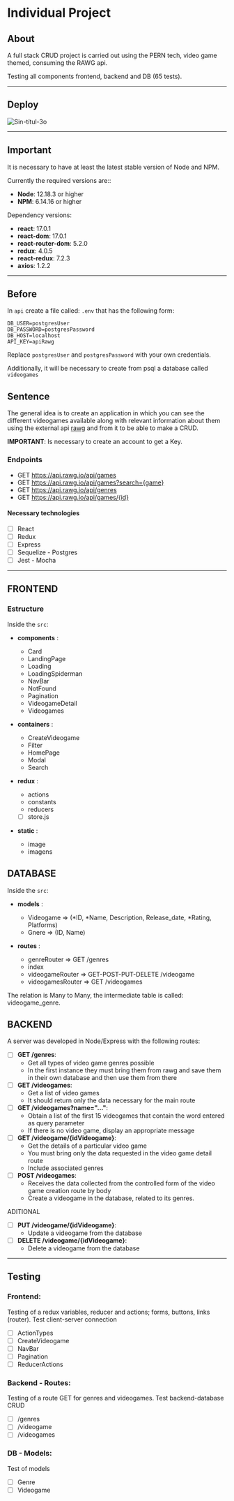 # Individual Project

## About

A full stack CRUD project is carried out using the PERN tech, video game themed, consuming the RAWG api.

Testing all components frontend, backend and DB
(65 tests).

---

## Deploy

![Sin-títul-3o](https://user-images.githubusercontent.com/69781012/215948258-60ff165c-b3e9-4c93-b481-c720140779ee.gif)

---

## Important

It is necessary to have at least the latest stable version of Node and NPM.

Currently the required versions are::

- **Node**: 12.18.3 or higher
- **NPM**: 6.14.16 or higher

Dependency versions:

- **react**: 17.0.1
- **react-dom**: 17.0.1
- **react-router-dom**: 5.2.0
- **redux**: 4.0.5
- **react-redux**: 7.2.3
- **axios**: 1.2.2

---

## Before

In `api` create a file called: `.env` that has the following form:

```env
DB_USER=postgresUser
DB_PASSWORD=postgresPassword
DB_HOST=localhost
API_KEY=apiRawg
```

Replace `postgresUser` and `postgresPassword` with your own credentials.

Additionally, it will be necessary to create from psql a database called `videogames`

## Sentence

The general idea is to create an application in which you can see the different videogames available along with relevant information about them using the external api [rawg](https://rawg.io/apidocs) and from it to be able to make a CRUD.

**IMPORTANT**: Is necessary to create an account to get a Key.

### Endpoints

- GET <https://api.rawg.io/api/games>
- GET <https://api.rawg.io/api/games?search={game}>
- GET <https://api.rawg.io/api/genres>
- GET <https://api.rawg.io/api/games/{id}>

#### Necessary technologies

- [ ] React
- [ ] Redux
- [ ] Express
- [ ] Sequelize - Postgres
- [ ] Jest - Mocha

---

## FRONTEND

### **Estructure**

Inside the `src`:

- **components** :

  - Card
  - LandingPage
  - Loading
  - LoadingSpiderman
  - NavBar
  - NotFound
  - Pagination
  - VideogameDetail
  - Videogames

- **containers** :

  - CreateVideogame
  - Filter
  - HomePage
  - Modal
  - Search

- **redux** :

  - actions
  - constants
  - reducers
  - [ ] store.js

- **static** :
  - image
  - imagens

## DATABASE

Inside the `src`:

- **models** :

  - Videogame => (*ID, *Name, Description, Release_date, \*Rating, Platforms)
  - Gnere => (ID, Name)

- **routes** :
  - genreRouter => GET /genres
  - index
  - videogameRouter => GET-POST-PUT-DELETE /videogame
  - videogamesRouter => GET /videogames

The relation is Many to Many, the intermediate table is called: videogame_genre.

## BACKEND

A server was developed in Node/Express with the following routes:

- [ ] **GET /genres**:
  - Get all types of video game genres possible
  - In the first instance they must bring them from rawg and save them in their own database and then use them from there
- [ ] **GET /videogames**:
  - Get a list of video games
  - It should return only the data necessary for the main route
- [ ] **GET /videogames?name="..."**:
  - Obtain a list of the first 15 videogames that contain the word entered as query parameter
  - If there is no video game, display an appropriate message
- [ ] **GET /videogame/{idVideogame}**:
  - Get the details of a particular video game
  - You must bring only the data requested in the video game detail route
  - Include associated genres
- [ ] **POST /videogames**:
  - Receives the data collected from the controlled form of the video game creation route by body
  - Create a videogame in the database, related to its genres.

ADITIONAL

- [ ] **PUT /videogame/{idVideogame}**:
  - Update a videogame from the database
- [ ] **DELETE /videogame/{idVideogame}**:
  - Delete a videogame from the database

---

## Testing

### Frontend:

Testing of a redux variables, reducer and actions; forms, buttons, links (router).
Test client-server connection

- [ ] ActionTypes
- [ ] CreateVideogame
- [ ] NavBar
- [ ] Pagination
- [ ] ReducerActions

### Backend - Routes:

Testing of a route GET for genres and videogames.
Test backend-database CRUD

- [ ] /genres
- [ ] /videogame
- [ ] /videogames

### DB - Models:

Test of models

- [ ] Genre
- [ ] Videogame
